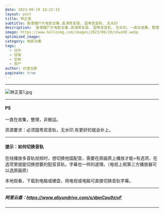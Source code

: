 ```yaml
---
date: 2023-06-19 18:22:15
layout: post
title: 林正英
subtitle: 香港僵尸片电影合集.高清修复版. 国粤双音轨. 无水印
description:  香港僵尸片电影合集.高清修复版. 国粤双音轨. 无水印，一直在收集，整理。资源要求：必须国粤双音轨，无水印，1080P高清。有更好的就会补上...
image: https://www.helloimg.com/images/2023/08/20/oSwsKE.webp
optimized_image: 
category: 电影合集
tags:
  - 动作
  - 惊悚
  - 恐怖
  - 丧尸
author: 对酒当歌
paginate: true
---
```


---

![林正英1.jpg](https://www.helloimg.com/images/2023/08/20/oSw4oY.webp)

---

#### PS

一直在收集，整理，非搬运。  

资源要求：必须国粤双音轨，无水印,有更好的就会补上。  

---

#### 提示：如何切换音轨

在线播放多音轨视频时，想切换他国配音，需要在原画质上播放才能>有选项，在选项里就能切换想要的配音音轨，字幕也一样的道理。（电视上用第三方播放器可以选原画质）

本地观看，下载到电脑或硬盘，用电视或电脑可直接切换音轨字幕。

---

##### 阿里云盘：<https://www.aliyundrive.com/s/dpnCpu9zjvF>

---
